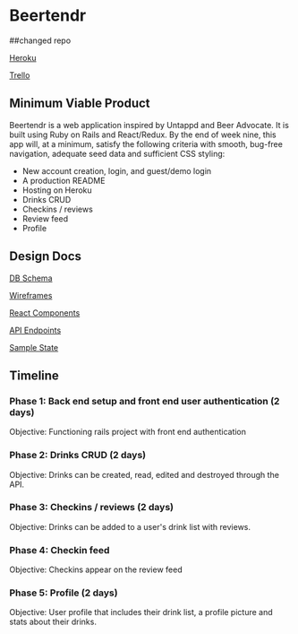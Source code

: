 # Beertendr
##changed repo

[Heroku][heroku]

[Trello][trello]

[heroku]: https://beertendr.herokuapp.com/
[trello]: https://trello.com/b/gZk5OiWV/beertendr

## Minimum Viable Product
Beertendr is a web application inspired by Untappd and Beer Advocate. It is built using Ruby on Rails and React/Redux. By the end of week nine, this app will, at a minimum, satisfy the following criteria with smooth, bug-free navigation, adequate seed data and sufficient CSS styling:

- New account creation, login, and guest/demo login
- A production README
- Hosting on Heroku
- Drinks CRUD
- Checkins / reviews
- Review feed
- Profile

## Design Docs
[DB Schema][schema]

[Wireframes][wireframes]

[React Components][react_components]

[API Endpoints][api_endpoints]

[Sample State][sample_state]

[wireframes]: /docs/wireframes
[react_components]: /docs/react_components.md
[schema]: /docs/db_schema.md
[api_endpoints]: /docs/api_endpoints.md
[sample_state]: /docs/sample_state.md

## Timeline
### Phase 1: Back end setup and front end user authentication (2 days)

Objective: Functioning rails project with front end authentication

### Phase 2: Drinks CRUD (2 days)

Objective: Drinks can be created, read, edited and destroyed through the API.

### Phase 3: Checkins / reviews (2 days)

Objective: Drinks can be added to a user's drink list with reviews.

### Phase 4: Checkin feed

Objective: Checkins appear on the review feed

### Phase 5: Profile (2 days)

Objective: User profile that includes their drink list, a profile picture and stats about their drinks.
